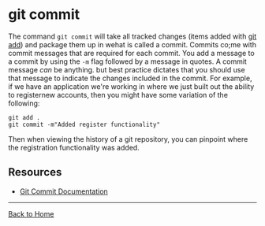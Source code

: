 # git commit
The command `git commit` will take all tracked changes (items added with [git add](./Add.md)) and package them up in wehat is called a commit.
Commits co;me with commit messages that are required for each commit. You add a message to a commit by using the `-m` flag followed by a message in quotes.
A commit message _can_ be anything. but best practice dictates that you should use that message to indicate the changes included in the commit.
For example, if we have an application we're working in where we just built out the ability to registernew accounts, then you might have some variation of the following:
```
git add .
git commit -m"Added register functionality"
```

Then when viewing the history of a git repository, you can pinpoint where the registration functionality was added. 

## Resources
- [Git Commit Documentation](https://git-scm.com/docs/git-commit)
---
[Back to Home](../README.md)

